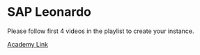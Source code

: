 # SAP Leonardo

Please follow first 4 videos in the playlist to create your instance.

[Academy Link](https://www.youtube.com/watch?v=5wQRK6Mr7YU&list=PLkzo92owKnVzGkWq8Ge2q1lOWeYcBoK0q)
